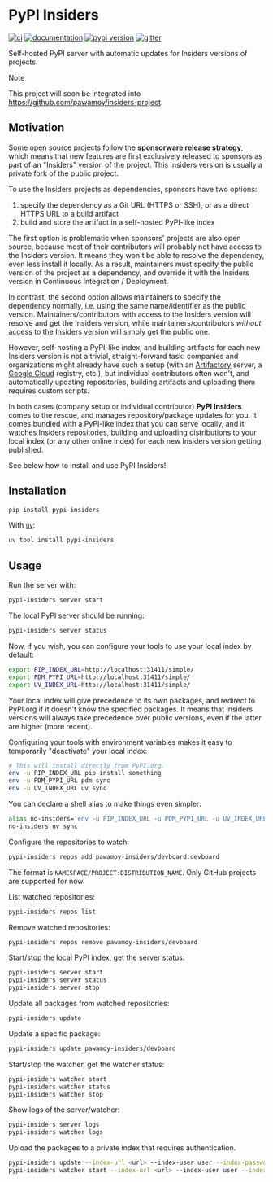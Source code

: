 # PyPI Insiders

[![ci](https://github.com/pawamoy/pypi-insiders/workflows/ci/badge.svg)](https://github.com/pawamoy/pypi-insiders/actions?query=workflow%3Aci)
[![documentation](https://img.shields.io/badge/docs-mkdocs-708FCC.svg?style=flat)](https://pawamoy.github.io/pypi-insiders/)
[![pypi version](https://img.shields.io/pypi/v/pypi-insiders.svg)](https://pypi.org/project/pypi-insiders/)
[![gitter](https://badges.gitter.im/join%20chat.svg)](https://app.gitter.im/#/room/#pypi-insiders:gitter.im)

Self-hosted PyPI server with automatic updates for Insiders versions of projects.

> [!NOTE]
> This project will soon be integrated into https://github.com/pawamoy/insiders-project.

## Motivation

Some open source projects follow the **sponsorware release strategy**,
which means that new features are first exclusively released to sponsors
as part of an "Insiders" version of the project.
This Insiders version is usually a private fork of the public project.

To use the Insiders projects as dependencies, sponsors have two options:

1. specify the dependency as a Git URL (HTTPS or SSH), or as a direct HTTPS URL to a build artifact
1. build and store the artifact in a self-hosted PyPI-like index

The first option is problematic when sponsors' projects are also open source,
because most of their contributors will probably not have access to the Insiders version.
It means they won't be able to resolve the dependency, even less install it locally.
As a result, maintainers must specify the public version of the project as a dependency,
and override it with the Insiders version in Continuous Integration / Deployment.

In contrast, the second option allows maintainers to specify the dependency normally,
i.e. using the same name/identifier as the public version.
Maintainers/contributors with access to the Insiders version
will resolve and get the Insiders version,
while maintainers/contributors *without* access to the Insiders version
will simply get the public one.

However, self-hosting a PyPI-like index,
and building artifacts for each new Insiders version
is not a trivial, straight-forward task:
companies and organizations might already have such a setup
(with an [Artifactory] server, a [Google Cloud] registry, etc.),
but individual contributors often won't,
and automatically updating repositories, building artifacts
and uploading them requires custom scripts.

  [Artifactory]: https://jfrog.com/help/r/jfrog-artifactory-documentation/pypi-repositories
  [Google Cloud]: https://cloud.google.com/artifact-registry/docs/python

In both cases (company setup or individual contributor)
**PyPI Insiders** comes to the rescue, and manages repository/package updates for you.
It comes bundled with a PyPI-like index that you can serve locally,
and it watches Insiders repositories, building and uploading
distributions to your local index (or any other online index)
for each new Insiders version getting published.

See below how to install and use PyPI Insiders!

## Installation

```bash
pip install pypi-insiders
```

With [`uv`](https://docs.astral.sh/uv/):

```bash
uv tool install pypi-insiders
```

## Usage

Run the server with:

```bash
pypi-insiders server start
```

The local PyPI server should be running:

```bash
pypi-insiders server status
```

Now, if you wish, you can configure your tools to use your local index by default:

```bash
export PIP_INDEX_URL=http://localhost:31411/simple/
export PDM_PYPI_URL=http://localhost:31411/simple/
export UV_INDEX_URL=http://localhost:31411/simple/
```

Your local index will give precedence to its own packages,
and redirect to PyPI.org if it doesn't know the specified packages.
It means that Insiders versions will always take precedence
over public versions, even if the latter are higher (more recent).

Configuring your tools with environment variables makes it easy
to temporarily "deactivate" your local index:

```bash
# This will install directly from PyPI.org.
env -u PIP_INDEX_URL pip install something
env -u PDM_PYPI_URL pdm sync
env -u UV_INDEX_URL uv sync
```

You can declare a shell alias to make things even simpler:

```bash
alias no-insiders='env -u PIP_INDEX_URL -u PDM_PYPI_URL -u UV_INDEX_URL'
no-insiders uv sync
```

Configure the repositories to watch:

```bash
pypi-insiders repos add pawamoy-insiders/devboard:devboard
```

The format is `NAMESPACE/PROJECT:DISTRIBUTION_NAME`.
Only GitHub projects are supported for now.

List watched repositories:

```bash
pypi-insiders repos list
```

Remove watched repositories:

```bash
pypi-insiders repos remove pawamoy-insiders/devboard
```

Start/stop the local PyPI index, get the server status:

```bash
pypi-insiders server start
pypi-insiders server status
pypi-insiders server stop
```

Update all packages from watched repositories:

```bash
pypi-insiders update
```

Update a specific package:

```bash
pypi-insiders update pawamoy-insiders/devboard
```

Start/stop the watcher, get the watcher status:

```bash
pypi-insiders watcher start
pypi-insiders watcher status
pypi-insiders watcher stop
```

Show logs of the server/watcher:

```bash
pypi-insiders server logs
pypi-insiders watcher logs
```

Upload the packages to a private index that requires authentication.

```bash
pypi-insiders update --index-url <url> --index-user user --index-password <password>
pypi-insiders watcher start --index-url <url> --index-user user --index-password <password>
```